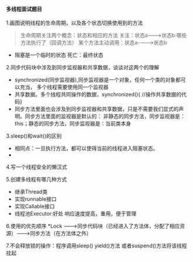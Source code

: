 #### 多线程面试题目
1.画图说明线程的生命周期，以及各个状态切换使用到的方法
>生命周期关注两个概念：状态和相应的方法
关注：状态a--->状态b:哪些方法执行了（回调方法）
       某个方法主动调用：状态a---->状态b
* 阻塞是一个临时的状态       死亡：最终状态

2.同步代码块中涉及到同步监视器和共享数据，谈谈对这两个的理解
* synchronized(同步监视器),同步监视器是一个对象，任何一个类的对象都可以充当，
多个线程需要使用同一个监视器
* 共享数据。多个线程共同操作的数据，synchronized(){ //操作共享数据的代码}
* 同步方法里面也会涉及到同步监视器和共享数据，只是不需要我们显式的声明。同步方法里面的监视器是默认的：
非静态的同步方法，同步监视器是：this；静态的同步方法，同步监视器是：当前类本身

3.sleep()和wait()的区别
* 相同点：一旦执行方法，都可以使得当前的线程进入阻塞状态。
* 
4.写一个线程安全的懒汉式

5.创建多线程有哪几种方式
* 继承Thread类
* 实现runnable接口
* 实现Callable接口
* 线程池Executor:好处 响应速度提高，重用，便于管理


6.使用的优先顺序
*Lock --->同步代码块（已经进入了方法体，分配了相应资源）--->同步方法（在方法体之外）

7.不会释放锁的操作：程序调用sleep() yield()方法 或者suspend()方法将该线程挂起
